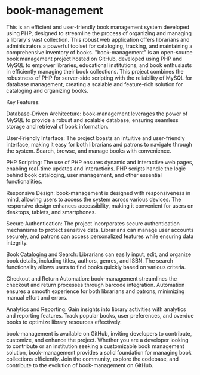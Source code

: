 # book-management
This is an efficient and user-friendly book management system developed using PHP, designed to streamline the process of organizing and managing a library's vast collection. This robust web application offers librarians and administrators a powerful toolset for cataloging, tracking, and maintaining a comprehensive inventory of books.
"book-management" is an open-source book management project hosted on GitHub, developed using PHP and MySQL to empower libraries, educational institutions, and book enthusiasts in efficiently managing their book collections. This project combines the robustness of PHP for server-side scripting with the reliability of MySQL for database management, creating a scalable and feature-rich solution for cataloging and organizing books.

Key Features:

Database-Driven Architecture: book-management leverages the power of MySQL to provide a robust and scalable database, ensuring seamless storage and retrieval of book information.

User-Friendly Interface: The project boasts an intuitive and user-friendly interface, making it easy for both librarians and patrons to navigate through the system. Search, browse, and manage books with convenience.

PHP Scripting: The use of PHP ensures dynamic and interactive web pages, enabling real-time updates and interactions. PHP scripts handle the logic behind book cataloging, user management, and other essential functionalities.

Responsive Design: book-management is designed with responsiveness in mind, allowing users to access the system across various devices. The responsive design enhances accessibility, making it convenient for users on desktops, tablets, and smartphones.

Secure Authentication: The project incorporates secure authentication mechanisms to protect sensitive data. Librarians can manage user accounts securely, and patrons can access personalized features while ensuring data integrity.

Book Cataloging and Search: Librarians can easily input, edit, and organize book details, including titles, authors, genres, and ISBN. The search functionality allows users to find books quickly based on various criteria.

Checkout and Return Automation: book-management streamlines the checkout and return processes through barcode integration. Automation ensures a smooth experience for both librarians and patrons, minimizing manual effort and errors.

Analytics and Reporting: Gain insights into library activities with analytics and reporting features. Track popular books, user preferences, and overdue books to optimize library resources effectively.

book-management is available on GitHub, inviting developers to contribute, customize, and enhance the project. Whether you are a developer looking to contribute or an institution seeking a customizable book management solution, book-management provides a solid foundation for managing book collections efficiently. Join the community, explore the codebase, and contribute to the evolution of book-management on GitHub.
